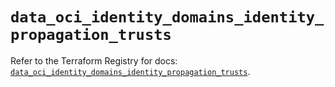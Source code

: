 # `data_oci_identity_domains_identity_propagation_trusts`

Refer to the Terraform Registry for docs: [`data_oci_identity_domains_identity_propagation_trusts`](https://registry.terraform.io/providers/oracle/oci/6.18.0/docs/data-sources/identity_domains_identity_propagation_trusts).
